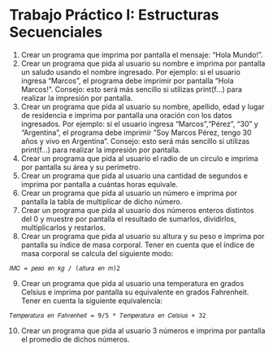 # Trabajo Práctico I: Estructuras Secuenciales
1) Crear un programa que imprima por pantalla el mensaje: “Hola Mundo!”.
2) Crear un programa que pida al usuario su nombre e imprima por pantalla un saludo usando el nombre ingresado. Por ejemplo: si el usuario ingresa “Marcos”, el programa debe imprimir por pantalla “Hola Marcos!”. Consejo: esto será más sencillo si utilizas print(f…) para realizar la impresión por pantalla.
3) Crear un programa que pida al usuario su nombre, apellido, edad y lugar de residencia e imprima por pantalla una oración con los datos ingresados. Por ejemplo: si el usuario ingresa “Marcos”,“Pérez”, “30” y “Argentina”, el programa debe imprimir “Soy Marcos Pérez, tengo 30
años y vivo en Argentina”. Consejo: esto será más sencillo si utilizas print(f…) para realizar la impresión por pantalla.
4) Crear un programa que pida al usuario el radio de un círculo e imprima por pantalla su área y su perímetro.
5) Crear un programa que pida al usuario una cantidad de segundos e imprima por pantalla a cuántas horas equivale.
6) Crear un programa que pida al usuario un número e imprima por pantalla la tabla de multiplicar de dicho número.
7) Crear un programa que pida al usuario dos números enteros distintos del 0 y muestre por pantalla el resultado de sumarlos, dividirlos, multiplicarlos y restarlos.
8) Crear un programa que pida al usuario su altura y su peso e imprima por pantalla su índice de masa corporal. Tener en cuenta que el índice de masa corporal se calcula del siguiente modo:
~~~
𝐼𝑀𝐶 = 𝑝𝑒𝑠𝑜 𝑒𝑛 𝑘𝑔 / (𝑎𝑙𝑡𝑢𝑟𝑎 𝑒𝑛 𝑚)2
~~~
9) Crear un programa que pida al usuario una temperatura en grados Celsius e imprima por pantalla su equivalente en grados Fahrenheit. Tener en cuenta la siguiente equivalencia: 
~~~
𝑇𝑒𝑚𝑝𝑒𝑟𝑎𝑡𝑢𝑟𝑎 𝑒𝑛 𝐹𝑎ℎ𝑟𝑒𝑛ℎ𝑒𝑖𝑡 = 9/5 * 𝑇𝑒𝑚𝑝𝑒𝑟𝑎𝑡𝑢𝑟𝑎 𝑒𝑛 𝐶𝑒𝑙𝑠𝑖𝑢𝑠 + 32
~~~
10) Crear un programa que pida al usuario 3 números e imprima por pantalla el promedio de dichos números.